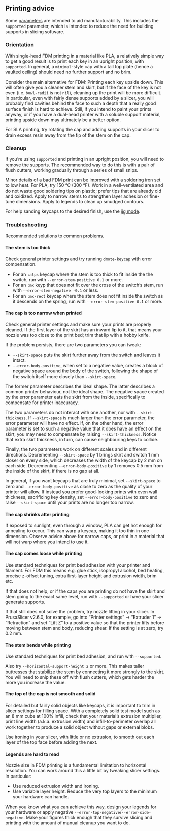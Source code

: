 ## Printing advice

Some [parameters](param.md) are intended to aid manufacturability. This
includes the `supported` parameter, which is intended to reduce the need for
building supports in slicing software.

### Orientation

With single-head FDM printing in a material like PLA, a relatively simple way
to get a good result is to print each key in an upright position, with
`supported`. In general, a `minimal`-style cap with a tall top plate (hence
a vaulted ceiling) should need no further support and no brim.

Consider the main alternative for FDM: Printing each key upside down. This will
often give you a cleaner stem and skirt, but if the face of the key is not even
(i.e. `bowl-radii` is not `nil`), cleaning up the print will be more difficult.
In particular, even with fairly dense supports added by a slicer, you will
probably find cavities behind the face to such a depth that a really good
surface finish is hard to achieve. Still, if you intend to paint your prints
anyway, or if you have a dual-head printer with a soluble support material,
printing upside down may ultimately be a better option.

For SLA printing, try rotating the cap and adding supports in your slicer to
drain excess resin away from the tip of the stem on the cap.

### Cleanup

If you’re using `supported` and printing in an upright position, you will need
to remove the supports. The recommended way to do this is with a pair of flush
cutters, working gradually through a series of small snips.

Minor details of a bad FDM print can be improved with a soldering iron set to
low heat. For PLA, try 150 °C (300 °F). Work in a well-ventilated area and do
not waste good soldering tips on plastic; prefer tips that are already old and
oxidized. Apply to narrow stems to strengthen layer adhesion or fine-tune
dimensions. Apply to legends to clean up smudged contours.

For help sanding keycaps to the desired finish, use the [jig mode](jig.md).

### Troubleshooting

Recommended solutions to common problems.

#### The stem is too thick

Check general printer settings and try running `dmote-keycap` with error
compensation.

* For an `:alps` keycap where the stem is too thick to fit inside the the
  switch, run with `--error-stem-positive 0.1` or more.
* For an `:mx` keyp that does not fit over the cross of the switch’s stem, run
  with `--error-stem-negative -0.1` or less.
* For an `:mx-rect` keycap where the stem does not fit inside the switch as it
  descends on the spring, run with `--error-stem-positive 0.1` or more.

#### The cap is too narrow when printed

Check general printer settings and make sure your prints are properly cleaned.
If the first layer of the skirt has an inward lip to it, that means your nozzle
was too close to the print bed; trim that lip with a hobby knife.

If the problem persists, there are two parameters you can tweak:

* `--skirt-space` puts the skirt further away from the switch and leaves it
  intact.
* `--error-body-positive`, when set to a negative value, creates a block of
  negative space around the body of the switch, following the shape of the
  switch itself more closely than `--skirt-space`.

The former parameter describes the ideal shape. The latter describes a common
printer behaviour, not the ideal shape. The negative space created by the error
parameter eats the skirt from the inside, specifically to compensate for
printer inaccuracy.

The two parameters do not interact with one another, nor with
`--skirt-thickness`. If `--skirt-space` is much larger than the error parameter,
the error parameter will have no effect. If, on the other hand, the error
parameter is set to such a negative value that it does have an effect on the
skirt, you may need to compensate by raising `--skirt-thickness`. Notice that
extra skirt thickness, in turn, can cause neighbouring keys to collide.

Finally, the two parameters work on different scales and in different
directions. Decrementing `--skirt-space` by 1 brings skirt and switch 1 mm closer
on every side, which decreases the width of the keycap by 2 mm on each side.
Decrementing `--error-body-positive` by 1 removes 0.5 mm from the inside of the
skirt, if there is no gap at all.

In general, if you want keycaps that are truly minimal, set `--skirt-space` to
zero and `--error-body-positive` as close to zero as the quality of your
printer will allow. If instead you prefer good-looking prints with even wall
thickness, sacrificing key density, set `--error-body-positive` to zero and
raise `--skirt-space` until your prints are no longer too narrow.

#### The cap shrinks after printing

If exposed to sunlight, even through a window, PLA can get hot enough for
annealing to occur. This can warp a keycap, making it too thin in one
dimension. Observe advice above for narrow caps, or print in a material that
will not warp where you intend to use it.

#### The cap comes loose while printing

Use standard techniques for print bed adhesion with your printer and filament.
For FDM this means e.g. glue stick, isopropyl alcohol, bed heating, precise
z-offset tuning, extra first-layer height and extrusion width, brim etc.

If that does not help, or if the caps you are printing do not have the skirt
and stem going to the exact same level, run with `--supported` or have your
slicer generate supports.

If that still does not solve the problem, try nozzle lifting in your slicer. In
PrusaSlicer v2.6.0, for example, go into “Printer settings” → “Extruder 1” →
“Retraction” and set “Lift Z” to a positive value so that the printer lifts
before moving between stem and body, reducing shear. If the setting is at zero,
try 0.2 mm.

#### The stem bends while printing

Use standard techniques for print bed adhesion, and run with `--supported`.

Also try `--horizontal-support-height 2` or more. This makes taller buttresses
that stabilize the stem by connecting it more strongly to the skirt. You will
need to snip these off with flush cutters, which gets harder the more you
increase the value.

#### The top of the cap is not smooth and solid

For detailed but fairly solid objects like keycaps, it is important to trim in
slicer settings for filling space. With a completely solid test model such as
an 8 mm cube at 100% infill, check that your material’s extrusion multiplier,
print line width (a.k.a. extrusion width) and infill-to-perimeter overlap all
work together to produce a solid object without gaps or external blobs.

Use ironing in your slicer, with little or no extrusion, to smooth out each
layer of the top face before adding the next.

#### Legends are hard to read

Nozzle size in FDM printing is a fundamental limitation to horizontal
resolution. You can work around this a little bit by tweaking slicer settings.
In particular:

* Use reduced extrusion width and ironing.
* Use variable layer height. Reduce the very top layers to the minimum your
  hardware can handle.

When you know what you can achieve this way, design your legends for your
hardware or apply negative `--error-top-negative`/`--error-side-negative`.
Make your figures thick enough that they survive slicing and printing with the
amount of manual cleanup you want to do.
